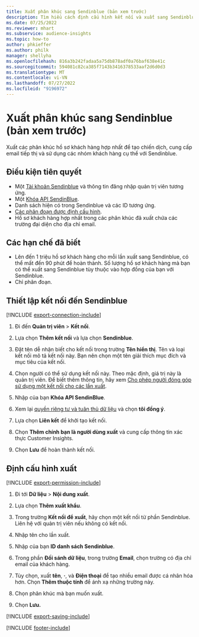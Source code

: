 ```yaml
---
title: Xuất phân khúc sang Sendinblue (bản xem trước)
description: Tìm hiểu cách định cấu hình kết nối và xuất sang Sendinblue.
ms.date: 07/25/2022
ms.reviewer: mhart
ms.subservice: audience-insights
ms.topic: how-to
author: phkieffer
ms.author: philk
manager: shellyha
ms.openlocfilehash: 816a3b242fadaa5a75db878adf0a76baf638e41c
ms.sourcegitcommit: 594081c82ca385f7143b3416378533aaf2d6d0d3
ms.translationtype: MT
ms.contentlocale: vi-VN
ms.lasthandoff: 07/27/2022
ms.locfileid: "9196972"
---
```

# <a name="export-segments-to-sendinblue-preview"></a>Xuất phân khúc sang Sendinblue (bản xem trước)

Xuất các phân khúc hồ sơ khách hàng hợp nhất để tạo chiến dịch, cung cấp email tiếp thị và sử dụng các nhóm khách hàng cụ thể với Sendinblue.

## <a name="prerequisites"></a>Điều kiện tiên quyết

- Một [Tài khoản Sendinblue](https://www.sendinblue.com/) và thông tin đăng nhập quản trị viên tương ứng.
- Một [Khóa API SendinBlue](https://developers.sendinblue.com/docs/getting-started#:~:text=Get%20your%20API%20key&text=You%20can%20create%20one%20from,your%20settings%20This%20API%20key).
- Danh sách hiện có trong Sendinblue và các ID tương ứng.
- [Các phân đoạn được định cấu hình](segments.md).
- Hồ sơ khách hàng hợp nhất trong các phân khúc đã xuất chứa các trường đại diện cho địa chỉ email.

## <a name="known-limitations"></a>Các hạn chế đã biết

- Lên đến 1 triệu hồ sơ khách hàng cho mỗi lần xuất sang Sendinblue, có thể mất đến 90 phút để hoàn thành. Số lượng hồ sơ khách hàng mà bạn có thể xuất sang Sendinblue tùy thuộc vào hợp đồng của bạn với Sendinblue.
- Chỉ phân đoạn.

## <a name="set-up-connection-to-sendinblue"></a>Thiết lập kết nối đến Sendinblue

[!INCLUDE [export-connection-include](includes/export-connection-admn.md)]

1. Đi đến **Quản trị viên** > **Kết nối**.

1. Lựa chọn **Thêm kết nối** và lựa chọn **Sendinblue**.

1. Đặt tên dễ nhận biết cho kết nối trong trường **Tên hiển thị**. Tên và loại kết nối mô tả kết nối này. Bạn nên chọn một tên giải thích mục đích và mục tiêu của kết nối.

1. Chọn người có thể sử dụng kết nối này. Theo mặc định, giá trị này là quản trị viên. Để biết thêm thông tin, hãy xem [Cho phép người đóng góp sử dụng một kết nối cho các lần xuất](connections.md#allow-contributors-to-use-a-connection-for-exports).

1. Nhập của bạn **Khóa API SendinBlue**.

1. Xem lại [quyền riêng tư và tuân thủ dữ liệu](connections.md#data-privacy-and-compliance) và chọn **tôi đồng ý**.

1. Lựa chọn **Liên kết** để khởi tạo kết nối.

1. Chọn **Thêm chính bạn là người dùng xuất** và cung cấp thông tin xác thực Customer Insights.

1. Chọn **Lưu** để hoàn thành kết nối.

## <a name="configure-an-export"></a>Định cấu hình xuất

[!INCLUDE [export-permission-include](includes/export-permission.md)]

1. Đi tới **Dữ liệu** > **Nội dung xuất**.

1. Lựa chọn **Thêm xuất khẩu**.

1. Trong trường **Kết nối để xuất**, hãy chọn một kết nối từ phần Sendinblue. Liên hệ với quản trị viên nếu không có kết nối.

1. Nhập tên cho lần xuất.

1. Nhập của bạn **ID danh sách Sendinblue**.

1. Trong phần **Đối sánh dữ liệu**, trong trường **Email**, chọn trường có địa chỉ email của khách hàng.

1. Tùy chọn, xuất **tên**, **·**, và **Điện thoại** để tạo nhiều email được cá nhân hóa hơn. Chọn **Thêm thuộc tính** để ánh xạ những trường này.

1. Chọn phân khúc mà bạn muốn xuất.

1. Chọn **Lưu.**

[!INCLUDE [export-saving-include](includes/export-saving.md)]

[!INCLUDE [footer-include](includes/footer-banner.md)]
